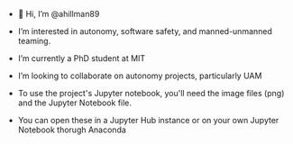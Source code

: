 - 👋 Hi, I’m @ahillman89
- I’m interested in autonomy, software safety, and manned-unmanned teaming.
- I’m currently a PhD student at MIT
- I’m looking to collaborate on autonomy projects, particularly UAM

- To use the project's Jupyter notebook, you'll need the image files (png) and the Jupyter Notebook file.
- You can open these in a Jupyter Hub instance or on your own Jupyter Notebook thorugh Anaconda

